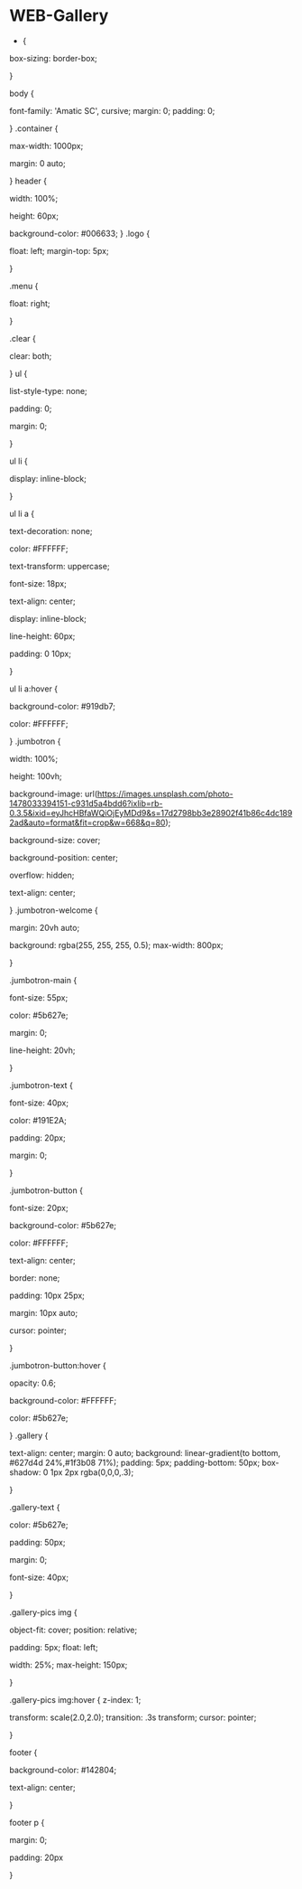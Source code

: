 # WEB-Gallery
* {

 box-sizing: border-box;

}

body {

font-family: 'Amatic SC', cursive;
margin: 0;
padding: 0;

}
.container {

 max-width: 1000px;

 margin: 0 auto;

}
header {

 width: 100%;

 height: 60px;

 background-color: #006633;
}
.logo {

 float: left;
margin-top: 5px;

}

.menu {

 float: right;


}

.clear {

 clear: both;

}
ul {

 list-style-type: none;

 padding: 0;

 margin: 0;

}

ul li {

 display: inline-block;

}

ul li a {

 text-decoration: none;

 color: #FFFFFF;

 text-transform: uppercase;

 font-size: 18px;

 text-align: center;

 display: inline-block;

 line-height: 60px;

 padding: 0 10px;

}

ul li a:hover {

 background-color: #919db7;

 color: #FFFFFF;

}
.jumbotron {

 width: 100%;

 height: 100vh;

 background-image: url(https://images.unsplash.com/photo-1478033394151-c931d5a4bdd6?ixlib=rb-0.3.5&ixid=eyJhcHBfaWQiOjEyMDd9&s=17d2798bb3e28902f41b86c4dc1892ad&auto=format&fit=crop&w=668&q=80);

 background-size: cover;

 background-position: center;

 overflow: hidden;

 text-align: center;

}
.jumbotron-welcome {

 margin: 20vh auto;

 background: rgba(255, 255, 255, 0.5);
max-width: 800px;

}

.jumbotron-main {

 font-size: 55px;

 color: #5b627e;

 margin: 0;

 line-height: 20vh;

}

.jumbotron-text {

 font-size: 40px;

 color: #191E2A;

 padding: 20px;

 margin: 0;

}

.jumbotron-button {

 font-size: 20px;

 background-color: #5b627e;

 color: #FFFFFF;

 text-align: center;

 border: none;

 padding: 10px 25px;

 margin: 10px auto;

 cursor: pointer;

}

.jumbotron-button:hover {

 opacity: 0.6;

 background-color: #FFFFFF;

 color: #5b627e;

}
.gallery {

 text-align: center;
 margin: 0 auto;
background: linear-gradient(to bottom, #627d4d 24%,#1f3b08 71%);
 padding: 5px;
 padding-bottom: 50px;
 box-shadow: 0 1px 2px rgba(0,0,0,.3);

}

.gallery-text {

 color: #5b627e;

 padding: 50px;

 margin: 0;

 font-size: 40px;

}

.gallery-pics img {

 object-fit: cover;
position: relative;
  
  padding: 5px;
 float: left;

 width: 25%;
 max-height: 150px;

 }

.gallery-pics img:hover {
z-index: 1;
 
  transform: scale(2.0,2.0);
  transition: .3s transform;
 cursor: pointer;

}

footer {

 background-color: #142804;

 text-align: center;

}

footer p {

 margin: 0;

 padding: 20px

}
